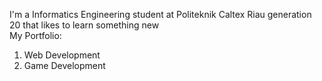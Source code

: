 I'm a Informatics Engineering student at Politeknik Caltex Riau generation 20 that likes to learn something new <br>
My Portfolio:
<ol>
  <li>Web Development</li>
  <li>Game Development</li>
</ol>
